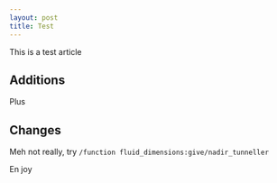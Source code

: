 ```yaml
---
layout: post
title: Test
---
```


This is a test article

## Additions

Plus

## Changes

Meh not really, try `/function fluid_dimensions:give/nadir_tunneller`

En joy
